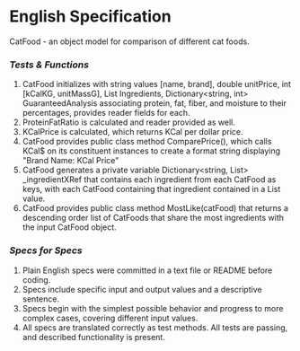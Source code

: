 # English Specification

CatFood - an object model for comparison of different cat foods.

### _Tests & Functions_

1. CatFood initializes with string values [name, brand], double unitPrice, int [kCalKG, unitMassG], List<string> Ingredients, Dictionary<string, int> GuaranteedAnalysis associating protein, fat, fiber, and moisture to their percentages,  provides reader fields for each. 
2. ProteinFatRatio is calculated and reader provided as well.
3. KCalPrice is calculated, which returns KCal per dollar price.
4. CatFood provides public class method ComparePrice(), which calls KCal$ on its constituent instances to create a format string displaying "Brand Name: KCal Price"
5. CatFood generates a private variable Dictionary<string, List<string>> _ingredientXRef that contains each ingredient from each CatFood as keys, with each CatFood containing that ingredient contained in a List<string> value.
6. CatFood provides public class method MostLike(catFood) that returns a descending order list of CatFoods that share the most ingredients with the input CatFood object.

### _Specs for Specs_
1. Plain English specs were committed in a text file or README before coding.
2. Specs include specific input and output values and a descriptive sentence.
3. Specs begin with the simplest possible behavior and progress to more complex cases, covering different input values.
4. All specs are translated correctly as test methods.
All tests are passing, and described functionality is present.